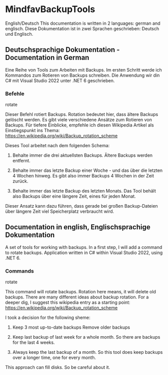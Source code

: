 # MindfavBackupTools

English/Deutsch
This documentation is written in 2 languages: german and englisch.
Diese Dokumentation ist in zwei Sprachen geschrieben: Deutsch und Englisch.

## Deutschsprachige Dokumentation - Documentation in German

Eine Reihe von Tools zum Arbeiten mit Backups. Im ersten Schritt werde ich Kommandos zum Rotieren von Backups schreiben.
Die Anwendung wir din C# mit Visual Studio 2022 unter .NET 6 geschrieben.

### Befehle

rotate

Dieser Befehl rotiert Backups. Rotation bedeutet hier, dass ältere Backups gelöscht werden.
Es gibt viele verschiedene Ansätze zum Rotieren von Backups. Für tiefere Einblicke, empfehle ich diesen Wikipedia Artikel als Einstiegspunkt ins Thema:
https://en.wikipedia.org/wiki/Backup_rotation_scheme

Dieses Tool arbeitet nach dem folgenden Schema:

1. Behalte immer die drei aktuellsten Backups.
Ältere Backups werden entfernt.

2. Behalte immer das letzte Backup einer Woche - und das über die letzten 4 Wochen hinweg.
Es gibt also immer Backups 4 Wochen in der Zeit zurück.

3. Behalte immer das letzte Backup des letzten Monats.
Das Tool behält also Backups über eine längere Zeit,
eines für jeden Monat.

Dieser Ansatz kann dazu führen, dass gerade bei großen Backup-Dateien über längere Zeit viel Speicherplatz verbraucht wird.

## Documentation in english, Englischsprachige Dokumentation

A set of tools for working with backups. In a first step, I will add a command to rotate backups.
Application written in C# within Visual Studio 2022, using .NET 6.

### Commands

rotate

This command will rotate backups. Rotation here means, it will delete old backups.
There are many different ideas about backup rotation. For a deeper dig, I suggest this wikipedia entry as a starting point:
https://en.wikipedia.org/wiki/Backup_rotation_scheme

I took a decision for the following sheme:

1. Keep 3 most up-to-date backups
Remove older backups

2. Keep last backup of last week for a whole month.
So there are backups for the last 4 weeks.

3. Always keep the last backup of a month.
So this tool does keep backups over a longer time,
one for every month.

This approach can fill disks. So be careful about it.